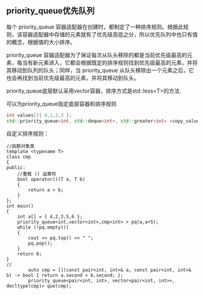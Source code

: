 ## priority_queue优先队列

每个 priority_queue 容器适配器在创建时，都制定了一种排序规则。根据此规则，该容器适配器中存储的元素就有了优先级高低之分，所以优先队列中也只有值的概念，根据值的大小排序。

priority_queue 容器适配器为了保证每次从队头移除的都是当前优先级最高的元素，每当有新元素进入，它都会根据既定的排序规则找到优先级最高的元素，并将其移动到队列的队头；同样，当 priority_queue 从队头移除出一个元素之后，它也会再找到当前优先级最高的元素，并将其移动到队头。

priority_queue底层默认采用vector容器，排序方式是std::less\<T>的方法.

可以为priority_queue指定底层容器和排序规则

```cpp
int values[]{ 4,1,2,3 };
std::priority_queue<int, std::deque<int>, std::greater<int> >copy_values(values, values+4);//{1,3,2,4}
```

自定义排序规则：

```
//函数对象类
template <typename T>
class cmp
{
public:
    //重载 () 运算符
    bool operator()(T a, T b)
    {
        return a > b;
    }
};
int main()
{
    int a[] = { 4,2,3,5,6 };
    priority_queue<int,vector<int>,cmp<int> > pq(a,a+5);
    while (!pq.empty())
    {
        cout << pq.top() << " ";
        pq.pop();
    }
    return 0;
}
//
        auto cmp = [](const pair<int, int>& a, const pair<int, int>& b) -> bool { return a.second < b.second; };
        priority_queue<pair<int, int>, vector<pair<int, int>>, decltype(cmp)> que(cmp);
```